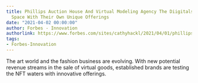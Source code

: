 ```yaml
---
title: Phillips Auction House And Virtual Modeling Agency The Diigitals Enter NFT
  Space With Their Own Unique Offerings
date: "2021-04-02 00:00:00"
author: Forbes - Innovation
authorlink: https://www.forbes.com/sites/cathyhackl/2021/04/01/phillips-auction-house-and-virtual-modeling-agency-the-diigitals-enter-nft-space-with-their-own-unique-offerings/
tags:
- Forbes-Innovation
---
```

The art world and the fashion business are evolving. With new potential revenue streams in the sale of virtual goods, established brands are testing the NFT waters with innovative offerings.